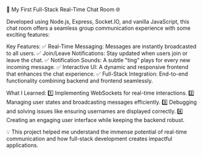🚀 My First Full-Stack Real-Time Chat Room 🌐

Developed using Node.js, Express, Socket.IO, and vanilla JavaScript, this chat room offers a seamless group communication experience with some exciting features:

Key Features:
✅ Real-Time Messaging: Messages are instantly broadcasted to all users.
✅ Join/Leave Notifications: Stay updated when users join or leave the chat.
✅ Notification Sounds: A subtle "ting" plays for every new incoming message.
✅ Interactive UI: A dynamic and responsive frontend that enhances the chat experience.
✅ Full-Stack Integration: End-to-end functionality combining backend and frontend seamlessly.

What I Learned:
1️⃣ Implementing WebSockets for real-time interactions.
2️⃣ Managing user states and broadcasting messages efficiently.
3️⃣ Debugging and solving issues like ensuring usernames are displayed correctly.
4️⃣ Creating an engaging user interface while keeping the backend robust.

💡 This project helped me understand the immense potential of real-time communication and how full-stack development creates impactful applications.
